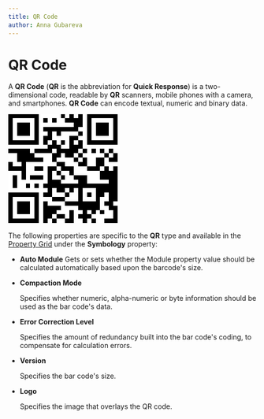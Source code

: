 ```yaml
---
title: QR Code
author: Anna Gubareva
---
```

# QR Code

A **QR Code** (**QR** is the abbreviation for **Quick Response**) is a two-dimensional code, readable by **QR** scanners, mobile phones with a camera, and smartphones. **QR Code** can encode textual, numeric and binary data.

![](../../../../../images/eurd-win-bar-code-qr-code.png)

The following properties are specific to the **QR** type and available in the [Property Grid](../../report-designer-tools/ui-panels/property-grid-tabbed-view.md) under the **Symbology** property:

* **Auto Module**
    Gets or sets whether the Module property value should be calculated automatically based upon the barcode's size.

* **Compaction Mode**

    Specifies whether numeric, alpha-numeric or byte information should be used as the bar code's data.
	
* **Error Correction Level**

    Specifies the amount of redundancy built into the bar code's coding, to compensate for calculation errors.

* **Version**

    Specifies the bar code's size.
	
* **Logo**

    Specifies the image that overlays the QR code.    
